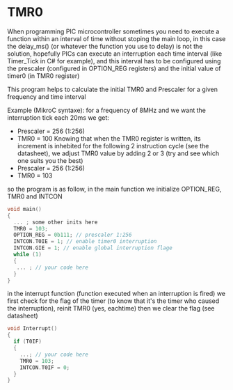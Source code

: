 # TMR0
When programming PIC microcontroller sometimes you need to execute a function within an interval of time without stoping the main loop, in this case the delay_ms() (or whatever the function you use to delay) is not the solution, hopefully PICs can execute an interruption each time interval (like Timer_Tick in C# for example), and this interval has to be configured using the prescaler (configured in OPTION_REG registers) and the initial value of timer0 (in TMR0 register)

This program helps to calculate the initial TMR0 and Prescaler for a given frequency and time interval


Example (MikroC syntaxe): 
for a frequency of 8MHz and we want the interruption tick each 20ms we get:
* Prescaler = 256 (1:256)
* TMR0 = 100
Knowing that when the TMR0 register is written, its increment is inhebited for the following 2 instruction cycle (see the datasheet), we adjust TMR0 value by adding 2 or 3 (try and see which one suits you the best)
* Prescaler = 256 (1:256)
* TMR0 = 103

so the program is as follow, in the main function we initialize OPTION_REG, TMR0 and INTCON
```c
void main()
{
  ... ; some other inits here
  TMR0 = 103;
  OPTION_REG = 0b111; // prescaler 1:256
  INTCON.T0IE = 1; // enable timer0 interruption
  INTCON.GIE = 1; // enable global interruption flage
  while (1)
  {
   ... ; // your code here
  }
}
```
in the interrupt function (function executed when an interruption is fired) we first check for the flag of the timer (to know that it's the timer who caused the interruption), reinit TMR0 (yes, eachtime) then we clear the flag (see datasheet)
```c
void Interrupt()
{
  if (T0IF)
  {
    ...; // your code here
    TMR0 = 103;
    INTCON.T0IF = 0;
  }
}
```
